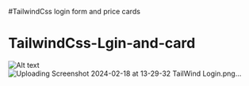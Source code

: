 #TailwindCss login form and price cards
# TailwindCss-Lgin-and-card
![Alt text](./img/login-image.jpg?raw=true "Optional Title")![Uploading Screenshot 2024-02-18 at 13-29-32 TailWind Login.png…]()
